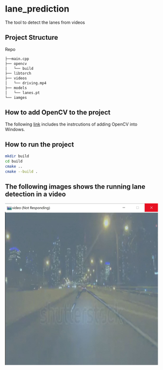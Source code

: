 # lane_prediction
The tool to detect the lanes from videos

## Project Structure

Repo

    ├──main.cpp
    ├── opencv
    │   └── build
    ├── libtorch
    ├── videos
    │   └── driving.mp4
    ├── models
    │   └── lanes.pt       
    └── iamges


## How to add OpenCV to the project

The following [link](https://docs.opencv.org/4.x/d3/d52/tutorial_windows_install.html) includes the instrcutions of adding OpenCV into Windows.


## How to run the project

```bash
mkdir build
cd build 
cmake ..
cmake --build .
```

## The following images shows the running lane detection in a video

![lane_detection](images/lanes.jpg)
